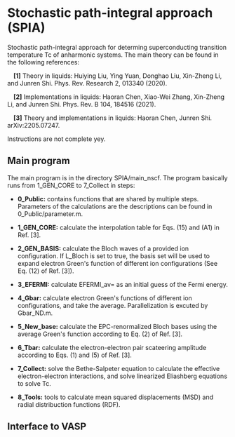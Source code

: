 # Stochastic path-integral approach (SPIA)
Stochastic path-integral approach for determing superconducting transition temperature Tc of anharmonic systems.
The main theory can be found in the following references:

&emsp;**[1]** Theory in liquids: Huiying Liu, Ying Yuan, Donghao Liu, Xin-Zheng Li, and Junren Shi. Phys. Rev. Research 2, 013340 (2020). 

&emsp;**[2]** Implementations in liquids: Haoran Chen, Xiao-Wei Zhang, Xin-Zheng Li, and Junren Shi. Phys. Rev. B 104, 184516 (2021).

&emsp;**[3]** Theory and implementations in liquids: Haoran Chen, Junren Shi. arXiv:2205.07247.

Instructions are not complete yey.

## Main program
The main program is in the directory SPIA/main_nscf. 
The program basically runs from 1_GEN_CORE to 7_Collect in steps:

* **0_Public:** contains functions that are shared by multiple steps. 
Parameters of the calculations are the descriptions can be found in 0_Public/parameter.m.

* **1_GEN_CORE:** calculate the interpolation table for Eqs. (15) and (A1) in Ref. [3]. 

* **2_GEN_BASIS:** calculate the Bloch waves of a provided ion configuration. If L_Bloch is set to true, the basis set will be used to expand electron Green's function of different ion configurations (See Eq. (12) of Ref. [3]).

* **3_EFERMI:** calculate EFERMI_av=<Ef> as an initial guess of the Fermi energy.
        
* **4_Gbar:** calculate electron Green's functions of different ion configurations, and take the average. Parallelization is excuted by Gbar_ND.m.

* **5_New_base:** calculate the EPC-renormalized Bloch bases using the average Green's function according to Eq. (2) of Ref. [3].

* **6_Tbar:** calculate the electron-electron pair scateering amplitude according to Eqs. (1) and (5) of Ref. [3].

* **7_Collect:** solve the Bethe-Salpeter equation to calculate the effective electron-electron interactions, and solve linearized Eliashberg equations to solve Tc.

* **8_Tools:** tools to calculate mean squared displacements (MSD) and radial distribuction functions (RDF).

## Interface to VASP
